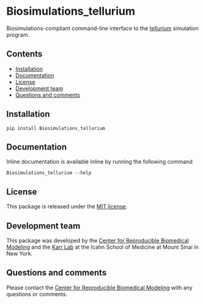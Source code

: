 # Biosimulations_tellurium
Biosimulations-compliant command-line interface to the [tellurium](http://tellurium.analogmachine.org/) simulation program.

## Contents
* [Installation](#installation)
* [Documentation](https://reproducible-biomedical-modeling.github.io/Biosimulations_format_utils/)
* [License](#license)
* [Development team](#development-team)
* [Questions and comments](#questions-and-comments)

## Installation

```
pip install Biosimulations_tellurium
```

## Documentation
Inline documentation is available inline by running the following command

```
Biosimulations_tellurium --help
```

## License
This package is released under the [MIT license](LICENSE).

## Development team
This package was developed by the [Center for Reproducible Biomedical Modeling](http://reproduciblebiomodels.org) and the [Karr Lab](https://www.karrlab.org) at the Icahn School of Medicine at Mount Sinai in New York.

## Questions and comments
Please contact the [Center for Reproducible Biomedical Modeling](mailto:info@reproduciblebiomodels.org) with any questions or comments.
